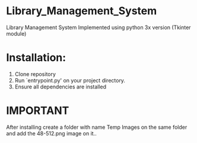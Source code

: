 # Library_Management_System
Library Management System Implemented using python 3x version (Tkinter module)
# Installation:
1. Clone repository 
2. Run `entrypoint.py' on your project directory.
3. Ensure all dependencies are installed

# IMPORTANT

After installing create a folder with name Temp Images on the same folder and add the 48-512.png image on it..
